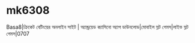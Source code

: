 # mk6308
Basa8|ক্রিকেট বেটিংয়ের অনলাইন সাইট | অ্যান্ড্রয়েড ক্যাসিনো অ্যাপ ডাউনলোড|মোবাইল স্লট গেমস|লাইভ স্লট গেমস|0707
